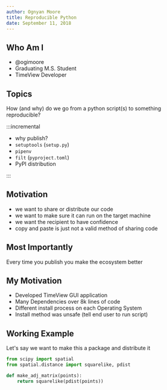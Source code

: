 ```yaml
---
author: Ognyan Moore
title: Reproducible Python
date: September 11, 2018
---
```

## Who Am I

* @ogimoore
* Graduating M.S. Student
* TimeView Developer

## Topics

How (and why) do we go from a python script(s) to something reproducible?

:::incremental

* why publish?
* `setuptools` (`setup.py`)
* `pipenv`
* `filt` (`pyproject.toml`)
* PyPI distribution

:::

## Motivation

* we want to share or distribute our code
* we want to make sure it can run on the target machine
* we want the recipient to have confidence
* copy and paste is just not a valid method of sharing code

## Most Importantly

Every time you publish you make the ecosystem better

## My Motivation

* Developed TimeView GUI application
* Many Dependencies over 8k lines of code
* Different install process on each Operating System
* Install method was unsafe (tell end user to run script)

## Working Example

Let's say we want to make this a package and distribute it

```python
from scipy import spatial
from spatial.distance import squarelike, pdist

def make_adj_matrix(points):
    return squarelike(pdist(points))
```

## 